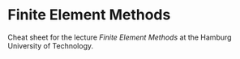 # Finite Element Methods
Cheat sheet for the lecture *Finite Element Methods* at the Hamburg University of Technology.
